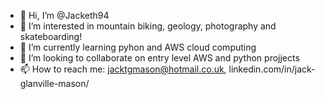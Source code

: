 - 👋 Hi, I’m @Jacketh94
- 👀 I’m interested in mountain biking, geology, photography and skateboarding!
- 🌱 I’m currently learning pyhon and AWS cloud computing
- 💞️ I’m looking to collaborate on entry level AWS and python projjects
- 📫 How to reach me: jacktgmason@hotmail.co.uk, linkedin.com/in/jack-glanville-mason/

<!---
Jacketh94/Jacketh94 is a ✨ special ✨ repository because its `README.md` (this file) appears on your GitHub profile.
You can click the Preview link to take a look at your changes.
--->
